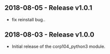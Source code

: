 ## 2018-08-05 - Release v1.0.1

- fix reinstall bug..

## 2018-08-03 - Release v1.0.0

- Initial release of the corp104_python3 module.
